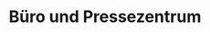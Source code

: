 ---
title: "Büro und Pressezentrum"
url: /neunburg-vorm-wald/buero-und-pressezentrum/
shop: Schreibwaren
---